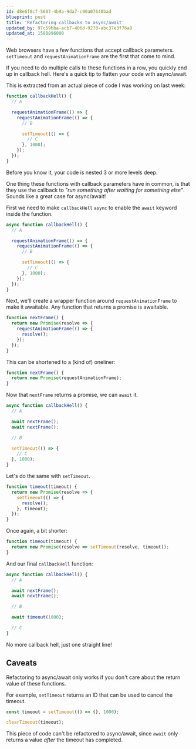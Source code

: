 ```yaml
---
id: d8e6f8cf-5607-4b9a-9da7-c90a07640bad
blueprint: post
title: 'Refactoring callbacks to async/await'
updated_by: 97c59bba-acb7-406d-9278-abc37e3f76a9
updated_at: 1588896000
---
```

Web browsers have a few functions that accept callback parameters. `setTimeout` and `requestAnimationFrame` are the first that come to mind.

If you need to do multiple calls to these functions in a row, you quickly end up in callback hell. Here's a quick tip to flatten your code with async/await.

<!--more-->

This is extracted from an actual piece of code I was working on last week:

```js
function callbackHell() {
  // A

  requestAnimationFrame(() => {
    requestAnimationFrame(() => {
      // B

      setTimeout(() => {
        // C
      }, 1000);
    });
  });
}
```

Before you know it, your code is nested 3 or more levels deep.

One thing these functions with callback parameters have in common, is that they use the callback to _"run something after waiting for something else"_. Sounds like a great case for async/await!

First we need to make `callbackHell` `async` to enable the `await` keyword inside the function.

```js {hl_lines=["1"]}
async function callbackHell() {
  // A

  requestAnimationFrame(() => {
    requestAnimationFrame(() => {
      // B

      setTimeout(() => {
        // C
      }, 1000);
    });
  });
}
```

Next, we'll create a wrapper function around `requestAnimationFrame` to make it awaitable. Any function that returns a promise is awaitable.

```js
function nextFrame() {
  return new Promise(resolve => {
    requestAnimationFrame(() => {
      resolve();
    });
  });
}
```

This can be shortened to a (kind of) oneliner:

```js {hl_lines=["2"]}
function nextFrame() {
  return new Promise(requestAnimationFrame);
}
```

Now that `nextFrame` returns a promise, we can `await` it.

```js {hl_lines=["4", "5"]}
async function callbackHell() {
  // A

  await nextFrame();
  await nextFrame();

  // B

  setTimeout(() => {
    // C
  }, 1000);
}
```

Let's do the same with `setTimeout`.

```js
function timeout(timeout) {
  return new Promise(resolve => {
    setTimeout(() => {
      resolve();
    }, timeout);
  });
}
```

Once again, a bit shorter:

```js {hl_lines=["2"]}
function timeout(timeout) {
  return new Promise(resolve => setTimeout(resolve, timeout));
}
```

And our final `callbackHell` function:

```js {hl_lines=["9"]}
async function callbackHell() {
  // A

  await nextFrame();
  await nextFrame();

  // B

  await timeout(1000);

  // C
}
```

No more callback hell, just one straight line!

## Caveats

Refactoring to async/await only works if you don't care about the return value of these functions.

For example, `setTimeout` returns an ID that can be used to cancel the timeout.

```js
const timeout = setTimeout(() => {}, 1000);

clearTimeout(timeout);
```

This piece of code can't be refactored to async/await, since `await` only returns a value _after_ the timeout has completed.